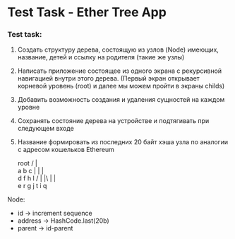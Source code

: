 # Test Task - Ether Tree App

### Test task:
1. Создать структуру дерева, состоящую из узлов (Node) имеющих, название, детей и ссылку на родителя (такие же узлы)
2. Написать приложение состоящее из одного экрана с рекурсивной навигацией внутри этого дерева. (Первый экран открывает корневой уровень (root) и далее мы можем пройти в экраны childs)
3. Добавить возможность создания и удаления сущностей на каждом уровне
4. Сохранять состояние дерева на устройстве и подтягивать при следующем входе
5. Название формировать из последних 20 байт хэша узла по аналогии с адресом кошельков Ethereum

     root
   /  |  \
  a   b   c
  |   |   | \
  d   f   h   l
/ |   |\  |   | \
e r   g j t   i  q

Node: 
- id -> increment sequence
- address -> HashCode.last(20b)
- parent -> id-parent
